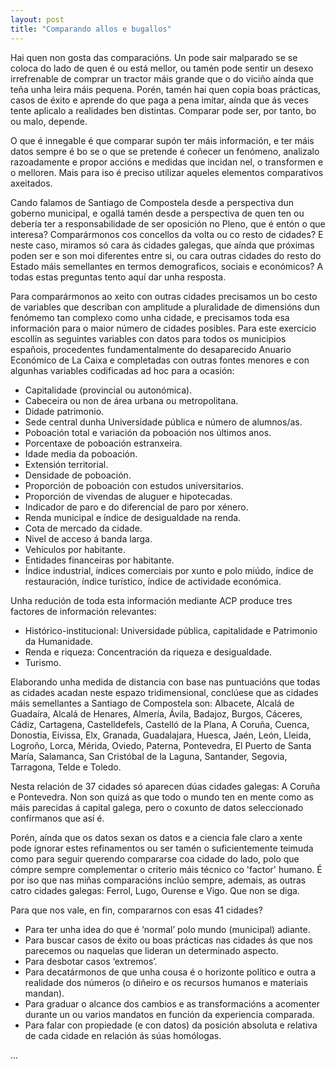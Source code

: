 ```yaml
---
layout: post
title: "Comparando allos e bugallos"
---
```


Hai quen non gosta das comparacións. Un pode sair malparado se se coloca do lado de quen é ou está mellor, ou tamén pode sentir un desexo irrefrenable de comprar un tractor máis grande que o do viciño aínda que teña unha leira máis pequena. Porén, tamén hai quen copia boas prácticas, casos de éxito e aprende do que paga a pena imitar, aínda que ás veces tente aplicalo a realidades ben distintas. Comparar pode ser, por tanto, bo ou malo, depende.

O que é innegable é que comparar supón ter máis información, e ter máis datos sempre é bo se o que se pretende é coñecer un fenómeno, analizalo razoadamente e propor accións e medidas que incidan nel, o transformen e o melloren. Mais para iso é preciso utilizar aqueles elementos comparativos axeitados.

Cando falamos de Santiago de Compostela desde a perspectiva dun goberno municipal, e ogallá tamén desde a perspectiva de quen ten ou debería ter a responsabilidade de ser oposición no Pleno, que é entón o que interesa? Comparármonos cos concellos da volta ou co resto de cidades? E neste caso, miramos só cara ás cidades galegas, que aínda que próximas poden ser e son moi diferentes entre si, ou cara outras cidades do resto do Estado máis semellantes en termos demograficos, sociais e económicos? A todas estas preguntas tento aquí dar unha resposta.

Para comparármonos ao xeito con outras cidades precisamos un bo cesto de variables que describan con amplitude a pluralidade de dimensións dun fenómemo tan complexo como unha cidade, e precisamos toda esa información para o maior número de cidades posibles. Para este exercicio escollín as seguintes variables con datos para todos os municipios españois, procedentes fundamentalmente do desaparecido Anuario Económico de La Caixa e completadas con outras fontes menores e con algunhas variables codificadas ad hoc para a ocasión:

- Capitalidade (provincial ou autonómica).
- Cabeceira ou non de área urbana ou metropolitana.
- Didade patrimonio.
- Sede central dunha Universidade pública e número de alumnos/as.
- Poboación total e variación da poboación nos últimos anos.
- Porcentaxe de poboación estranxeira.
- Idade media da poboación.
- Extensión territorial.
- Densidade de poboación.
- Proporción de poboación con estudos universitarios.
- Proporción de vivendas de aluguer e hipotecadas.
- Indicador de paro e do diferencial de paro por xénero.
- Renda municipal e índice de desigualdade na renda.
- Cota de mercado da cidade.
- Nivel de acceso á banda larga.
- Vehículos por habitante.
- Entidades financeiras por habitante.
- Índice industrial, índices comerciais por xunto e polo miúdo, índice de restauración, índice turístico, índice de actividade económica.

Unha redución de toda esta información mediante ACP produce tres factores de información relevantes:

- Histórico-institucional: Universidade pública, capitalidade e Patrimonio da Humanidade.
- Renda e riqueza: Concentración da riqueza e desigualdade.
- Turismo.

Elaborando unha medida de distancia con base nas puntuacións que todas as cidades acadan neste espazo tridimensional, conclúese que as cidades máis semellantes a Santiago de Compostela son: Albacete, Alcalá de Guadaíra, Alcalá de Henares, Almería, Ávila, Badajoz, Burgos, Cáceres, Cádiz, Cartagena, Castelldefels, Castelló de la Plana, A Coruña, Cuenca, Donostia, Eivissa, Elx, Granada, Guadalajara, Huesca, Jaén, León, Lleida, Logroño, Lorca, Mérida, Oviedo, Paterna, Pontevedra, El Puerto de Santa María, Salamanca, San Cristóbal de la Laguna, Santander, Segovia, Tarragona, Telde e Toledo.

Nesta relación de 37 cidades só aparecen dúas cidades galegas: A Coruña e Pontevedra. Non son quizá as que todo o mundo ten en mente como as máis parecidas á capital galega, pero o coxunto de datos seleccionado confírmanos que así é.

Porén, aínda que os datos sexan os datos e a ciencia fale claro a xente pode ignorar estes refinamentos ou ser tamén o suficientemente teimuda como para seguir querendo compararse coa cidade do lado, polo que cómpre sempre complementar o criterio máis técnico co 'factor' humano. É por iso que nas miñas comparacións inclúo sempre, ademais, as outras catro cidades galegas: Ferrol, Lugo, Ourense e Vigo. Que non se diga.

Para que nos vale, en fin, compararnos con esas 41 cidades?

- Para ter unha idea do que é ‘normal’ polo mundo (municipal) adiante.
- Para buscar casos de éxito ou boas prácticas nas cidades ás que nos parecemos ou naquelas que lideran un determinado aspecto.
- Para desbotar casos ‘extremos’.
- Para decatármonos de que unha cousa é o horizonte político e outra a realidade dos números (o diñeiro e os recursos humanos e materiais mandan).
- Para graduar o alcance dos cambios e as transformacións a acomenter durante un ou varios mandatos en función da experiencia comparada.
- Para falar con propiedade (e con datos) da posición absoluta e relativa de cada cidade en relación ás súas homólogas.

...
